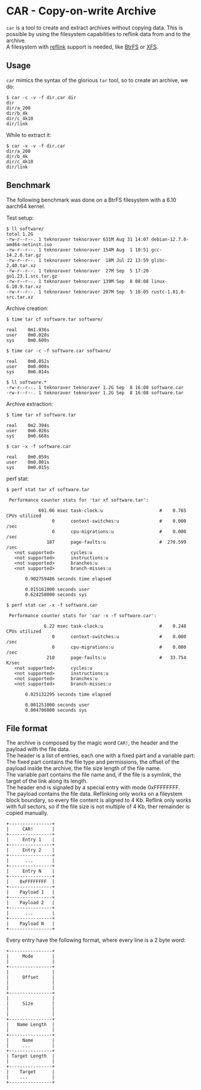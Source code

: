 # CAR - Copy-on-write Archive
`car` is a tool to create and extract archives without copying data. This is possible by using the filesystem capabilities to reflink data from and to the archive.  
A filesystem with [reflink](https://man7.org/linux/man-pages/man2/ioctl_ficlone.2.html) support is needed, like [BtrFS](https://docs.kernel.org/filesystems/btrfs.html) or [XFS](https://xfs.wiki.kernel.org/).
## Usage
`car` mimics the syntax of the glorious `tar` tool, so to create an archive, we do:
```
$ car -c -v -f dir.car dir
dir
dir/a_200
dir/b_4k
dir/c_4k10
dir/link
```
While to extract it:
```
$ car -x -v -f dir.car
dir/a_200
dir/b_4k
dir/c_4k10
dir/link
```
## Benchmark
The following benchmark was done on a BtrFS filesystem with a 6.10 aarch64 kernel.

Test setup:
```
$ ll software/
total 1.2G
-rw-r--r--. 1 teknoraver teknoraver 631M Aug 31 14:07 debian-12.7.0-amd64-netinst.iso
-rw-r--r--. 1 teknoraver teknoraver 154M Aug  1 10:51 gcc-14.2.0.tar.gz
-rw-r--r--. 1 teknoraver teknoraver  18M Jul 22 13:59 glibc-2.40.tar.xz
-rw-r--r--. 1 teknoraver teknoraver  27M Sep  5 17:20 go1.23.1.src.tar.gz
-rw-r--r--. 1 teknoraver teknoraver 139M Sep  8 08:08 linux-6.10.9.tar.xz
-rw-r--r--. 1 teknoraver teknoraver 207M Sep  5 18:05 rustc-1.81.0-src.tar.xz
```
Archive creation:
```
$ time tar cf software.tar software/

real    0m1.936s
user    0m0.020s
sys     0m0.600s

$ time car -c -f software.car software/

real    0m0.052s
user    0m0.000s
sys     0m0.014s

$ ll software.*
-rw-r--r--. 1 teknoraver teknoraver 1.2G Sep  8 16:08 software.car
-rw-r--r--. 1 teknoraver teknoraver 1.2G Sep  8 16:08 software.tar
```
Archive extraction:
```
$ time tar xf software.tar

real    0m2.394s
user    0m0.026s
sys     0m0.668s

$ car -x -f software.car

real    0m0.059s
user    0m0.001s
sys     0m0.015s
```
perf stat:
```
$ perf stat tar xf software.tar

 Performance counter stats for 'tar xf software.tar':

            691.06 msec task-clock:u                     #    0.765 CPUs utilized
                 0      context-switches:u               #    0.000 /sec
                 0      cpu-migrations:u                 #    0.000 /sec
               187      page-faults:u                    #  270.599 /sec
   <not supported>      cycles:u
   <not supported>      instructions:u
   <not supported>      branches:u
   <not supported>      branch-misses:u

       0.902759486 seconds time elapsed

       0.015161000 seconds user
       0.624258000 seconds sys

$ perf stat car -x -f software.car

 Performance counter stats for 'car -x -f software.car':

              6.22 msec task-clock:u                     #    0.248 CPUs utilized
                 0      context-switches:u               #    0.000 /sec
                 0      cpu-migrations:u                 #    0.000 /sec
               210      page-faults:u                    #   33.754 K/sec
   <not supported>      cycles:u
   <not supported>      instructions:u
   <not supported>      branches:u
   <not supported>      branch-misses:u

       0.025132295 seconds time elapsed

       0.001251000 seconds user
       0.004706000 seconds sys
```
## File format
The archive is composed by the magic word `CAR!`, the header and the payload with the file data.  
The header is a list of entries, each one with a fixed part and a variable part:  
The fixed part contains the file type and permissions, the offset of the payload inside the archive, the file size length of the file name.  
The variable part contains the file name and, if the file is a symlink, the target of the link along its length.  
The header end is signaled by a special entry with mode 0xFFFFFFFF.  
The payload contains the file data. Reflinking only works on a fileystem block boundary, so every file content is aligned to 4 Kb. Reflink only works with full sectors, so if the file size is not multiple of 4 Kb, ther remainder is copied manually.

```
+----------------+
|     CAR!       |
+----------------+
|     Entry 1    |
+----------------+
|     Entry 2    |
+----------------+
|      ...       |
+----------------+
|     Entry N    |
+----------------+
|    0xFFFFFFFF  |
+----------------+
|    Payload 1   |
+----------------+
|    Payload 2   |
+----------------+
|      ...       |
+----------------+
|    Payload N   |
+----------------+
```

Every entry have the following format, where every line is a 2 byte word:
```
+----------------+
|     Mode       |
|                |
+----------------+
|                |
|     Offset     |
|                |
|                |
+----------------+
|                |
|     Size       |
|                |
|                |
+----------------+
|   Name Length  |
|                |
+----------------+
|     Name       |
|     ...        |
+----------------+
| Target Length  |
|                |
+----------------+
|    Target      |
|    ...         |
+----------------+
```
